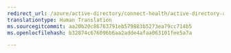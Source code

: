 ```yaml
---
redirect_url: /azure/active-directory/connect-health/active-directory-aadconnect-health-agent-install
translationtype: Human Translation
ms.sourcegitcommit: aa20b20c86763791eb579883b5273ea79cc714b5
ms.openlocfilehash: b32874c676096b6aa2adde4afaa063101fee5a7a

---
```




<!--HONumber=Feb17_HO3-->


